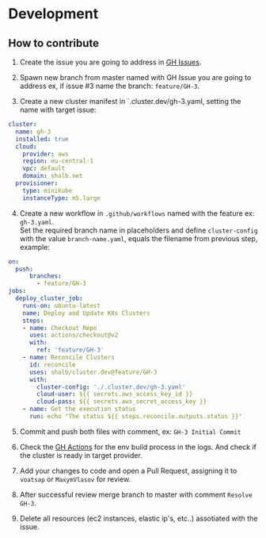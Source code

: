 # Development

## How to contribute 

1. Create the issue you are going to address in [GH Issues](https://github.com/shalb/cluster.dev/issues).


2. Spawn new branch from master named with GH Issue you are going to address ex, if issue #3 name the branch: `feature/GH-3`. 


3. Create a new cluster manifest in `.cluster.dev/gh-3.yaml, setting the name with target issue:
```yaml
cluster:
  name: gh-3
  installed: true
  cloud: 
    provider: aws
    region: eu-central-1
    vpc: default
    domain: shalb.net
  provisioner:
    type: minikube
    instanceType: m5.large
```

4. Create a new workflow in `.github/workflows` named with the feature ex: `gh-3.yaml`.  
Set the required branch name in placeholders and define `cluster-config` with the value `branch-name.yaml`, equals the filename from previous step, example:
```yaml
on:
  push:
      branches:
        - feature/GH-3
jobs:
  deploy_cluster_job:
    runs-on: ubuntu-latest
    name: Deploy and Update K8s Clusters
    steps:
    - name: Checkout Repo
      uses: actions/checkout@v2
      with:
        ref: 'feature/GH-3'
    - name: Reconcile Clusters
      id: reconcile
      uses: shalb/cluster.dev@feature/GH-3
      with:
        cluster-config: './.cluster.dev/gh-3.yaml'
        cloud-user: ${{ secrets.aws_access_key_id }}
        cloud-pass: ${{ secrets.aws_secret_access_key }}
    - name: Get the execution status
      run: echo "The status ${{ steps.reconcile.outputs.status }}"
```

5. Commit and push both files with comment, ex: `GH-3 Initial Commit`

6. Check the [GH Actions](https://github.com/shalb/cluster.dev/actions) for the env build process in the logs. And check if the cluster is ready in target provider.

7. Add your changes to code and open a Pull Request, assigning it to `voatsap` or `MaxymVlasov` for review.

8. After successful review merge branch to master with comment `Resolve GH-3`.

9. Delete all resources (ec2 instances, elastic ip's, etc..) assotiated with the issue.